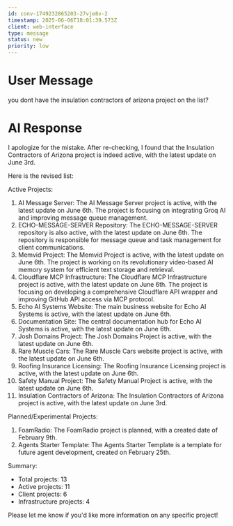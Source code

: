 ```yaml
---
id: conv-1749232865203-27vje8v-2
timestamp: 2025-06-06T18:01:39.573Z
client: web-interface
type: message
status: new
priority: low
---
```


# User Message

you dont have the insulation contractors of arizona project on the list?

# AI Response

I apologize for the mistake. After re-checking, I found that the Insulation Contractors of Arizona project is indeed active, with the latest update on June 3rd.

Here is the revised list:

Active Projects:

1. AI Message Server: The AI Message Server project is active, with the latest update on June 6th. The project is focusing on integrating Groq AI and improving message queue management.
2. ECHO-MESSAGE-SERVER Repository: The ECHO-MESSAGE-SERVER repository is also active, with the latest update on June 6th. The repository is responsible for message queue and task management for client communications.
3. Memvid Project: The Memvid Project is active, with the latest update on June 6th. The project is working on its revolutionary video-based AI memory system for efficient text storage and retrieval.
4. Cloudflare MCP Infrastructure: The Cloudflare MCP Infrastructure project is active, with the latest update on June 6th. The project is focusing on developing a comprehensive Cloudflare API wrapper and improving GitHub API access via MCP protocol.
5. Echo AI Systems Website: The main business website for Echo AI Systems is active, with the latest update on June 6th.
6. Documentation Site: The central documentation hub for Echo AI Systems is active, with the latest update on June 6th.
7. Josh Domains Project: The Josh Domains Project is active, with the latest update on June 6th.
8. Rare Muscle Cars: The Rare Muscle Cars website project is active, with the latest update on June 6th.
9. Roofing Insurance Licensing: The Roofing Insurance Licensing project is active, with the latest update on June 6th.
10. Safety Manual Project: The Safety Manual Project is active, with the latest update on June 6th.
11. Insulation Contractors of Arizona: The Insulation Contractors of Arizona project is active, with the latest update on June 3rd.

Planned/Experimental Projects:

1. FoamRadio: The FoamRadio project is planned, with a created date of February 9th.
2. Agents Starter Template: The Agents Starter Template is a template for future agent development, created on February 25th.

Summary:
* Total projects: 13
* Active projects: 11
* Client projects: 6
* Infrastructure projects: 4

Please let me know if you'd like more information on any specific project!


